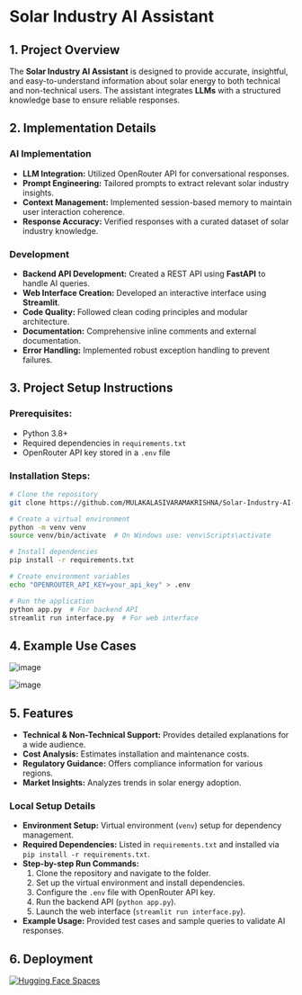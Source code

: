 # Solar Industry AI Assistant

## **1. Project Overview**
The **Solar Industry AI Assistant** is designed to provide accurate, insightful, and easy-to-understand information about solar energy to both technical and non-technical users. The assistant integrates **LLMs** with a structured knowledge base to ensure reliable responses.

## **2. Implementation Details**
### **AI Implementation**
- **LLM Integration:** Utilized OpenRouter API for conversational responses.
- **Prompt Engineering:** Tailored prompts to extract relevant solar industry insights.
- **Context Management:** Implemented session-based memory to maintain user interaction coherence.
- **Response Accuracy:** Verified responses with a curated dataset of solar industry knowledge.

### **Development**
- **Backend API Development:** Created a REST API using **FastAPI** to handle AI queries.
- **Web Interface Creation:** Developed an interactive interface using **Streamlit**.
- **Code Quality:** Followed clean coding principles and modular architecture.
- **Documentation:** Comprehensive inline comments and external documentation.
- **Error Handling:** Implemented robust exception handling to prevent failures.

## **3. Project Setup Instructions**
### **Prerequisites:**
- Python 3.8+
- Required dependencies in `requirements.txt`
- OpenRouter API key stored in a `.env` file

### **Installation Steps:**
```bash
# Clone the repository
git clone https://github.com/MULAKALASIVARAMAKRISHNA/Solar-Industry-AI-Assistant

# Create a virtual environment
python -m venv venv
source venv/bin/activate  # On Windows use: venv\Scripts\activate

# Install dependencies
pip install -r requirements.txt

# Create environment variables
echo "OPENROUTER_API_KEY=your_api_key" > .env

# Run the application
python app.py  # For backend API
streamlit run interface.py  # For web interface
```

## **4. Example Use Cases**
![image](https://github.com/user-attachments/assets/97de030a-f104-4157-b94d-f7985b37c644)


![image](https://github.com/user-attachments/assets/32afb1a9-644d-4530-9942-163fc18393c6)

## **5. Features**
- **Technical & Non-Technical Support:** Provides detailed explanations for a wide audience.
- **Cost Analysis:** Estimates installation and maintenance costs.
- **Regulatory Guidance:** Offers compliance information for various regions.
- **Market Insights:** Analyzes trends in solar energy adoption.


### **Local Setup Details**
- **Environment Setup:** Virtual environment (`venv`) setup for dependency management.
- **Required Dependencies:** Listed in `requirements.txt` and installed via `pip install -r requirements.txt`.
- **Step-by-step Run Commands:**
  1. Clone the repository and navigate to the folder.
  2. Set up the virtual environment and install dependencies.
  3. Configure the `.env` file with OpenRouter API key.
  4. Run the backend API (`python app.py`).
  5. Launch the web interface (`streamlit run interface.py`).
- **Example Usage:** Provided test cases and sample queries to validate AI responses.

## **6. Deployment**
[![Hugging Face Spaces](https://img.shields.io/badge/🤗-Hugging%20Face%20Space-blue)](https://huggingface.co/spaces)

